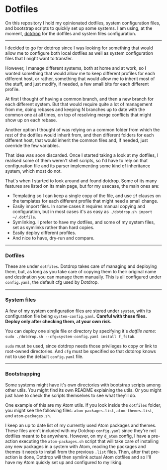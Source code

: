 # Dotfiles

On this repository I hold my opinionated dotfiles, system configuration files,
and bootstrap scripts to quickly set up some systems. I am using, at the
moment, [dotdrop](https://github.com/deadc0de6/dotdrop) for the dotfiles and
system files configuration.

---

I decided to go for dotdrop since I was looking for something that would allow
me to configure both local dotfiles as well as system configuration files that
I might want to transfer.

However, I manage different systems, both at home and at work, so I wanted
something that would allow me to keep different profiles for each different
host, or rather, something that would allow me to inherit most of the stuff,
and just modify, if needed, a few small bits for each different profile.

At first I thought of having a common branch, and then a new branch for each
different system. But that would require quite a lot of management from me,
doing rebases and keeping N branches up to date with the common one at all
times, on top of resolving merge conflicts that might show up on each rebase.

Another option I thought of was relying on a common folder from which the rest
of the dotfiles would inherit from, and then different folders for each
different host, that would inherit the common files and, if needed, just
override the few variables.

That idea was soon discarded. Once I started taking a look at my dotfiles, I
realised some of them weren't shell scripts, so I'd have to rely on that
configuration file and its parser implementing some kind of inheritance
system, which most do not.

That's when I started to look around and found dotdrop. Some of its many
features are listed on its main page, but for my usecase, the main ones are:

- Templating so I can keep a single copy of the file, and use `if` clauses on
  the templates for each different profile that might need a small change.
- Easily import files. In some cases it requires manual copying and
  configuration, but in most cases it's as easy as
  `./dotdrop.sh import ~/.dotfile`.
- Symlinking. I prefer to have my dotfiles, and some of my system files, set as
  symlinks rather than hard copies.
- Easily deploy different profiles.
- And nice to have, dry-run and compare.

---

### Dotfiles

These are under `dotfiles`. Dotdrop takes care of managing and deploying them,
but, as long as you take care of copying them to their original name and
destination you can manage them manually. This is all configured under
`config.yaml`, the default cfg used by Dotdrop.

---

### System files

A few of my system configuration files are stored under `system`, with its
configuration file being `system-config.yaml`. **Careful with these files.
Deploy only after checking them, at your own risk.**

You can deploy one single file or directory by specifying it's _dotfile name_:
`sudo ./dotdrop.sh --cfg=system-config.yaml install f_fstab`.

`sudo` must be used, since dotdrop needs those privileges to copy or link to
root-owned directories. And `cfg` must be specified so that dotdrop knows not
to use the default `config.yaml` file.

---

### Bootstrapping

Some systems might have it's own directories with bootstrap scripts among other
utils. You might find its own README explaining the utils. Or you might just
have to check the scripts themselves to see what they'll do.

One example of this are my Atom utils. If you look inside the `dotfiles`
folder, you might see the following files: `atom-packages.list`,
`atom-themes.list`, and `atom-packages.sh`.

I keep an up to date list of my currently used Atom packages and themes. These
files aren't included with my Dotdrop `config.yaml` since they're not dotfiles
meant to be anywhere. However, on my `d_atom` config, I have a pre-action
executing the `atom-packages.sh` script that will take care of installing
any new packages in a system with Atom, reading the packages and themes it
needs to install from the previous `.list` files. Then, after that pre-action
is done, Dotdrop will then symlink actual Atom dotfiles and so I'll have my
Atom quickly set up and configured to my liking.
